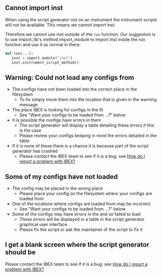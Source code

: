 ## Cannot import inst

When using the script generator not on an instrument the instrument scripts will not be available. This means we cannot import inst.

Therefore we cannot use inst outside of the `run` function. Our suggestion is to use import_lib's method import_module to import inst inside the run function and use it as normal in there: 

```python
def run(...):
   inst = import_module("inst")
   inst.instrument_script_method()
```

## Warning: Could not load any configs from 

- The configs have not been loaded into the correct place in the filesystem
   - To fix simply move them into the location that is given in the warning message
- The place IBEX is looking for configs in the fil
   - See "Want your configs to be loaded from ...?" below
- It is possible the configs have errors in them
   - The script generator will display a table detailing these errors if this is the case
   - Please review your configs keeping in mind the errors detailed in the table
- If it is none of these there is a chance it is because part of the script generator has crashed
   - Please contact the IBEX team to see if it is a bug: see [How do I report a problem with IBEX?](https://github.com/ISISComputingGroup/ibex_user_manual/wiki/FAQ#id1)

## Some of my configs have not loaded

- The config may be placed in the wrong place 
   - Please place your config on the filesystem where your configs are loaded from
- One of the locations where configs are loaded from may be incorrect 
   - See "Want your configs to be loaded from ...?" below
- Some of the configs may have errors in the and so failed to load
   - These errors will be displayed in a table in the script generator graphical user interface
   - Please fix the script or ask the maintainer of the script to fix it

## I get a blank screen where the script generator should be

Please contact the IBEX team to see if it is a bug: see [How do I report a problem with IBEX?](https://github.com/ISISComputingGroup/ibex_user_manual/wiki/FAQ#id1)